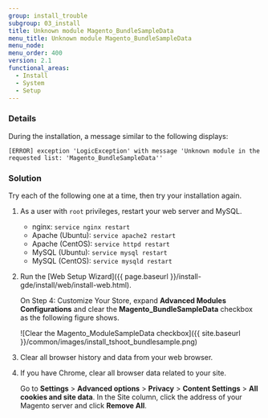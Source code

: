 ```yaml
---
group: install_trouble
subgroup: 03_install
title: Unknown module Magento_BundleSampleData
menu_title: Unknown module Magento_BundleSampleData
menu_node:
menu_order: 400
version: 2.1
functional_areas:
  - Install
  - System
  - Setup
---
```


### Details

During the installation, a  message similar to the following displays: 

	[ERROR] exception 'LogicException' with message 'Unknown module in the requested list: 'Magento_BundleSampleData'' 

### Solution

Try each of the following one at a time, then try your installation again.

1.	As a user with `root` privileges, restart your web server and MySQL.

	*	nginx: `service nginx restart`
	*	Apache (Ubuntu): `service apache2 restart`
	*	Apache (CentOS): `service httpd restart`
	*	MySQL (Ubuntu): `service mysql restart`
	*	MySQL (CentOS): `service mysqld restart`
2.	Run the [Web Setup Wizard]({{ page.baseurl }}/install-gde/install/web/install-web.html).

	On Step 4: Customize Your Store, expand **Advanced Modules Configurations** and clear the **Magento_BundleSampleData** checkbox as the following figure shows.

	![Clear the Magento_ModuleSampleData checkbox]({{ site.baseurl }}/common/images/install_tshoot_bundlesample.png)
3.	Clear all browser history and data from your web browser.
4.	If you have Chrome, clear all browser data related to your site.

	Go to **Settings** > **Advanced options** > **Privacy** > **Content Settings** > **All cookies and site data**. In the Site column, click the address of your Magento server and click **Remove All**.